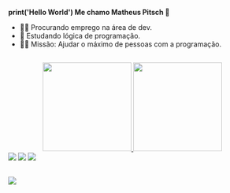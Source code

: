 **print('Hello World') Me chamo Matheus Pitsch 🐙**

- 👨‍💻  Procurando emprego na área de dev.
- 🌱  Estudando lógica de programação.
- 🐱‍👤  Missão: Ajudar o máximo de pessoas com a programação.

##

<div align="center">
  <a href="https://github.com/MatheusPitsch">
  <img height="180em" src="https://github-readme-stats.vercel.app/api?username=MatheusPitsch&show_icons=true&theme=radical&include_all_commits=true&count_private=true"/>
  <img height="180em" src="https://github-readme-stats.vercel.app/api/top-langs/?username=MatheusPitsch&layout=compact&langs_count=7&theme=radical"/>
</div>


<div>
  <a href="https://www.linkedin.com/in/matheuspitsch/" target="_blank"><img src="https://img.shields.io/badge/LinkedIn-0077B5?style=for-the-badge&logo=linkedin&logoColor=white" target="_blank"></a> 
  <a href="mailto:matheuspitschh@gmail.com" target="_blank"><img src="https://img.shields.io/badge/Gmail-D14836?style=for-the-badge&logo=gmail&logoColor=white" target="_blank"></a>
  <a href="https://www.instagram.com/_pitsch_/" target="_blank"><img src="https://img.shields.io/badge/Instagram-E4405F?style=for-the-badge&logo=instagram&logoColor=white" target="_blank"></a> 
   
</div>

##

<div>
  <img src="https://img.shields.io/badge/Python-14354C?style=for-the-badge&logo=python&logoColor=white" target="_blank"></a> 
</div>